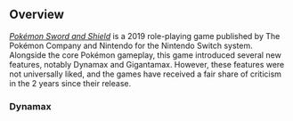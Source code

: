 ## Overview  
[*Pokémon Sword and Shield*](https://swordshield.pokemon.com/en-us/) is a 2019 role-playing game published by The Pokémon Company and Nintendo for the Nintendo Switch system. Alongside the core Pokémon gameplay, this game introduced several new features, notably Dynamax and Gigantamax. However, these features were not universally liked, and the games have received a fair share of criticism in the 2 years since their release.  
### Dynamax
